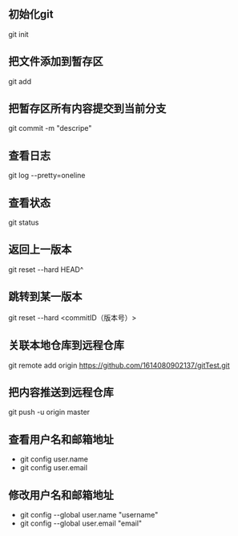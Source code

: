 ## 初始化git
git init

## 把文件添加到暂存区
git add <filename>
## 把暂存区所有内容提交到当前分支
git commit -m "descripe"

## 查看日志
git log --pretty=oneline
## 查看状态
git status

## 返回上一版本
git reset --hard HEAD^
## 跳转到某一版本
git reset --hard <commitID（版本号）>

## 关联本地仓库到远程仓库
git remote add origin <https://github.com/1614080902137/gitTest.git>
## 把内容推送到远程仓库
git push -u origin master
## 查看用户名和邮箱地址
* git config user.name
* git config user.email
## 修改用户名和邮箱地址
* git config --global user.name "username"
* git config --global user.email "email"

